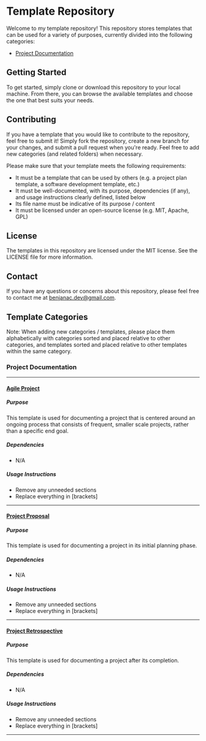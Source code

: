 # Template Repository
Welcome to my template repository! This repository stores templates that can be used for a variety of purposes, currently divided into the following categories:

- [Project Documentation](https://github.com/orobor0s/templates/tree/main/project-documentation)

## Getting Started
To get started, simply clone or download this repository to your local machine. From there, you can browse the available templates and choose the one that best suits your needs.

## Contributing
If you have a template that you would like to contribute to the repository, feel free to submit it! Simply fork the repository, create a new branch for your changes, and submit a pull request when you're ready. Feel free to add new categories (and related folders) when necessary.

Please make sure that your template meets the following requirements:

- It must be a template that can be used by others (e.g. a project plan template, a software development template, etc.)
- It must be well-documented, with its purpose, dependencies (if any), and usage instructions clearly defined, listed below
- Its file name must be indicative of its purpose / content
- It must be licensed under an open-source license (e.g. MIT, Apache, GPL)

## License
The templates in this repository are licensed under the MIT license. See the LICENSE file for more information.

## Contact
If you have any questions or concerns about this repository, please feel free to contact me at [benjanac.dev@gmail.com](mailto:benjanac.dev@gmail.com).


## Template Categories
Note: When adding new categories / templates, please place them alphabetically with categories sorted and placed relative to other categories, and templates sorted and placed relative to other templates within the same category.

### Project Documentation
---
#### [Agile Project](https://github.com/orobor0s/templates/blob/main/project-documentation/agile-project.md)
##### Purpose
This template is used for documenting a project that is centered around an ongoing process that consists of frequent, smaller scale projects, rather than a specific end goal.
##### Dependencies
- N/A
##### Usage Instructions
- Remove any unneeded sections
- Replace everything in [brackets]
---
#### [Project Proposal](https://github.com/orobor0s/templates/blob/main/project-documentation/project-proposal.md)
##### Purpose
This template is used for documenting a project in its initial planning phase.
##### Dependencies
- N/A
##### Usage Instructions
- Remove any unneeded sections
- Replace everything in [brackets]
---
#### [Project Retrospective](https://github.com/orobor0s/templates/blob/main/project-documentation/project-retrospective.md)
##### Purpose
This template is used for documenting a project after its completion.
##### Dependencies
- N/A
##### Usage Instructions
- Remove any unneeded sections
- Replace everything in [brackets]
---

<!--
Mini template for adding new categories / templates and related info

### Category

---
#### Template
##### Purpose

##### Dependencies
- 
##### Usage Instructions
- 
---
-->
